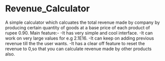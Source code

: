 # Revenue_Calculator
A simple calculator which calcuates the total revenue made by company by producing certain quantity of goods at a base price of each product of rupee 0.90.
Main feature:-
-It has very simple and cool interface.
-It can work on very large values for e.g 2.1E16.
-It can keep on adding previous revenue till the the user wants.
-It has a clear off feature to reset the revenue to 0,so that you can calculate revenue made by other products also.
